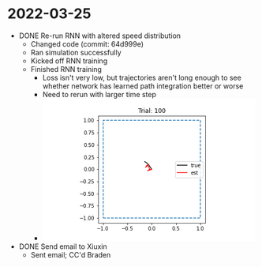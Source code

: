 # 2022-03-25

- DONE Re-run RNN with altered speed distribution
	- Changed code (commit: 64d999e)
	- Ran simulation successfully
	- Kicked off RNN training
	- Finished RNN training
		- Loss isn't very low, but trajectories aren't long enough to see whether network has learned path integration better or worse
		- Need to rerun with larger time step
		- ![test_03_28.png](../assets/test_03_28_1648574450160_0.png)
- DONE Send email to Xiuxin 
	- Sent email; CC'd Braden
